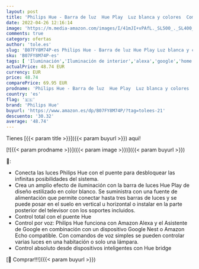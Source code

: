 ```yaml
---
layout: post
title: 'Philips Hue - Barra de luz  Hue Play  Luz blanca y colores  Compatible con Alexa y Google Home  Blanco - 1 Unidad'
date: 2022-04-26 12:16:14
image: 'https://m.media-amazon.com/images/I/41mJI+vPAfL._SL500_._SL400_.jpg'
comments: true
category: ofertas
author: 'tole.es'
slug: 'B07FY8M74P-es Philips Hue - Barra de luz Hue Play Luz blanca y colores...'
sku: 'B07FY8M74P-es'
tags: [ 'Iluminación','Iluminación de interior','alexa','google','home','hue','philips','philips hue','🇪🇸', ]
actualPrice: 48.74 EUR
currency: EUR
price: 48.74
comparePrice: 69.95 EUR
prodname: 'Philips Hue - Barra de luz  Hue Play  Luz blanca y colores  Compatible con Alexa y Google Home  Blanco - 1 Unidad'
country: 'es'
flag: '🇪🇸'
brand: 'Philips Hue'
buyurl: 'https://www.amazon.es/dp/B07FY8M74P/?tag=tolees-21'
descuento: '30.32'
average: '48.74'
---
```


Tienes [{{< param title >}}]({{< param buyurl >}}) aqui!

[![{{< param prodname >}}]({{< param image >}})]({{< param buyurl >}})

🔎:

- Conecta las luces Philips Hue con el puente para desbloquear las infinitas posibilidades del sistema.
- Crea un amplio efecto de iluminación con la barra de luces Hue Play de diseño estilizado en color blanco. Se suministra con una fuente de alimentación que permite conectar hasta tres barras de luces y se puede posar en el suelo en vertical u horizontal o instalar en la parte posterior del televisor con los soportes incluidos.
- Control total con el puente Hue
- Control por voz: Philips Hue funciona con Amazon Alexa y el Asistente de Google en combinación con un dispositivo Google Nest o Amazon Echo compatible. Con comandos de voz simples se pueden controlar varias luces en una habitación o solo una lámpara.
- Control absoluto desde dispositivos inteligentes con Hue bridge

[🛒 Comprar!!!]({{< param buyurl >}})
